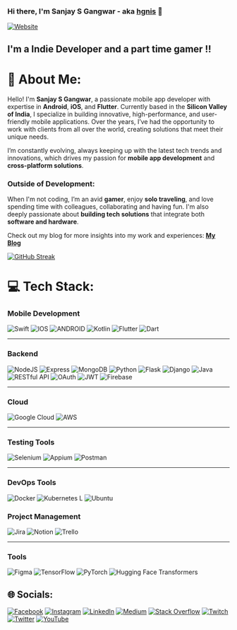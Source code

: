 ### Hi there, I'm Sanjay S Gangwar - aka [hgnis][website] 👋

[![Website](https://img.shields.io/website?label=protfolio&style=for-the-badge&url=https%3A%2F%2Fcommon-apps-c8335.web.app)](https://sanjaysgangwar-2022.web.app)

## I'm a Indie Developer and a part time gamer !!

# 💫 About Me:
Hello! I'm **Sanjay S Gangwar**, a passionate mobile app developer with expertise in **Android**, **iOS**, and **Flutter**. Currently based in the **Silicon Valley of India**, I specialize in building innovative, high-performance, and user-friendly mobile applications. Over the years, I’ve had the opportunity to work with clients from all over the world, creating solutions that meet their unique needs.

I’m constantly evolving, always keeping up with the latest tech trends and innovations, which drives my passion for **mobile app development** and **cross-platform solutions**.

### Outside of Development:
When I'm not coding, I’m an avid **gamer**, enjoy **solo traveling**, and love spending time with colleagues, collaborating and having fun. I'm also deeply passionate about **building tech solutions** that integrate both **software and hardware**.

Check out my blog for more insights into my work and experiences: [**My Blog**](https://sanjaygangwar.dev/blog.html)


[![GitHub Streak](https://streak-stats.demolab.com/?user=SanjaySinghGangwar)](https://git.io/streak-stats) 


# 💻 Tech Stack:

### Mobile Development

![Swift](https://img.shields.io/badge/swift-F54A2A?style=for-the-badge&logo=swift&logoColor=white) ![IOS](https://img.shields.io/badge/IOS-%2320232a.svg?style=for-the-badge&logo=apple&logoColor=white) ![ANDROID](https://img.shields.io/badge/android-%2320232a.svg?style=for-the-badge&logo=android&logoColor=%a4c639) ![Kotlin](https://img.shields.io/badge/kotlin-%230095D5.svg?style=for-the-badge&logo=kotlin&logoColor=white) ![Flutter](https://img.shields.io/badge/Flutter-%2302569B.svg?style=for-the-badge&logo=Flutter&logoColor=white) ![Dart](https://img.shields.io/badge/dart-%230175C2.svg?style=for-the-badge&logo=dart&logoColor=white)

---

### Backend

![NodeJS](https://img.shields.io/badge/node.js-6DA55F?style=for-the-badge&logo=node.js&logoColor=white) ![Express](https://img.shields.io/badge/express-6DA55F?style=for-the-badge&logo=express&logoColor=white) ![MongoDB](https://img.shields.io/badge/MongoDB-%234ea94b.svg?style=for-the-badge&logo=mongodb&logoColor=white)  ![Python](https://img.shields.io/badge/Python-%2314354C.svg?style=for-the-badge&logo=python&logoColor=white) ![Flask](https://img.shields.io/badge/Flask-%23000.svg?style=for-the-badge&logo=flask&logoColor=white) ![Django](https://img.shields.io/badge/django-%23092E20.svg?style=for-the-badge&logo=django&logoColor=white) ![Java](https://img.shields.io/badge/Java-%23E34A86.svg?style=for-the-badge&logo=java&logoColor=white) ![RESTful API](https://img.shields.io/badge/RESTful_API-%23000.svg?style=for-the-badge&logo=api&logoColor=white) ![OAuth](https://img.shields.io/badge/OAuth-%230D4B90.svg?style=for-the-badge&logo=oauth&logoColor=white) ![JWT](https://img.shields.io/badge/JWT-%23F7B731.svg?style=for-the-badge&logo=jwt&logoColor=white) ![Firebase](https://img.shields.io/badge/firebase-%23039BE5.svg?style=for-the-badge&logo=firebase) 


---

### Cloud
![Google Cloud](https://img.shields.io/badge/Google%20Cloud-%234285F4.svg?style=for-the-badge&logo=google-cloud&logoColor=white) ![AWS](https://img.shields.io/badge/AWS-%23FF9900.svg?style=for-the-badge&logo=amazon-aws&logoColor=white)

---

### Testing Tools  
![Selenium](https://img.shields.io/badge/Selenium-%23E0E0E0.svg?style=for-the-badge&logo=selenium&logoColor=black) ![Appium](https://img.shields.io/badge/Appium-%23E94E77.svg?style=for-the-badge&logo=appium&logoColor=white) ![Postman](https://img.shields.io/badge/Postman-%23FF6C37.svg?style=for-the-badge&logo=postman&logoColor=white)

---

### DevOps Tools  
![Docker](https://img.shields.io/badge/Docker-%232496ED.svg?style=for-the-badge&logo=docker&logoColor=white) ![Kubernetes](https://img.shields.io/badge/Kubernetes-%23326CE5.svg?style=for-the-badge&logo=kubernetes&logoColor=white) L  ![Ubuntu](https://img.shields.io/badge/ubuntu-%23FF9900.svg?style=for-the-badge&logo=ubuntu-aws&logoColor=white)

### Project Management

![Jira](https://img.shields.io/badge/jira-%230A0FFF.svg?style=for-the-badge&logo=jira&logoColor=white) ![Notion](https://img.shields.io/badge/Notion-%23000000.svg?style=for-the-badge&logo=notion&logoColor=white) ![Trello](https://img.shields.io/badge/Trello-%23026AA7.svg?style=for-the-badge&logo=Trello&logoColor=white)

---

### Tools

![Figma](https://img.shields.io/badge/figma-%23F24E1E.svg?style=for-the-badge&logo=figma&logoColor=white) ![TensorFlow](https://img.shields.io/badge/TensorFlow-%23FF6F00.svg?style=for-the-badge&logo=TensorFlow&logoColor=white) ![PyTorch](https://img.shields.io/badge/PyTorch-%23EE4C2C.svg?style=for-the-badge&logo=pytorch&logoColor=white) ![Hugging Face Transformers](https://img.shields.io/badge/Hugging_Face_Transformers-%23FFB6C1.svg?style=for-the-badge&logo=huggingface&logoColor=white)


## 🌐 Socials:

[![Facebook](https://img.shields.io/badge/Facebook-%231877F2.svg?logo=Facebook&logoColor=white)](https://facebook.com/hgnisyajnas) [![Instagram](https://img.shields.io/badge/Instagram-%23E4405F.svg?logo=Instagram&logoColor=white)](https://instagram.com/hgnis_yajnas) [![LinkedIn](https://img.shields.io/badge/LinkedIn-%230077B5.svg?logo=linkedin&logoColor=white)](https://linkedin.com/in/SanjaySinghGangwar) [![Medium](https://img.shields.io/badge/Medium-12100E?logo=medium&logoColor=white)](https://medium.com/@contact.gangwar) [![Stack Overflow](https://img.shields.io/badge/-Stackoverflow-FE7A16?logo=stack-overflow&logoColor=white)](https://stackoverflow.com/users/18792261) [![Twitch](https://img.shields.io/badge/Twitch-%239146FF.svg?logo=Twitch&logoColor=white)](https://twitch.tv/hgnis) [![Twitter](https://img.shields.io/badge/Twitter-%231DA1F2.svg?logo=Twitter&logoColor=white)](https://twitter.com/SanjayS_Gangwar) [![YouTube](https://img.shields.io/badge/YouTube-%23FF0000.svg?logo=YouTube&logoColor=white)](https://www.youtube.com/channel/UCSMItYU2eQdFjYrysjRzm_Q)



[website]: https://sanjaygangwar.dev/
[course]: https://play.google.com/store/apps/developer?id=Trei
[twitter]: https://twitter.com/SanjayS_Gangwar
[instagram]: https://www.instagram.com/hgnis_yajnas/
[linkedin]: https://www.linkedin.com/in/gangwarssanjay/
[socialLink]: https://sanjaygangwar.dev/social.html
